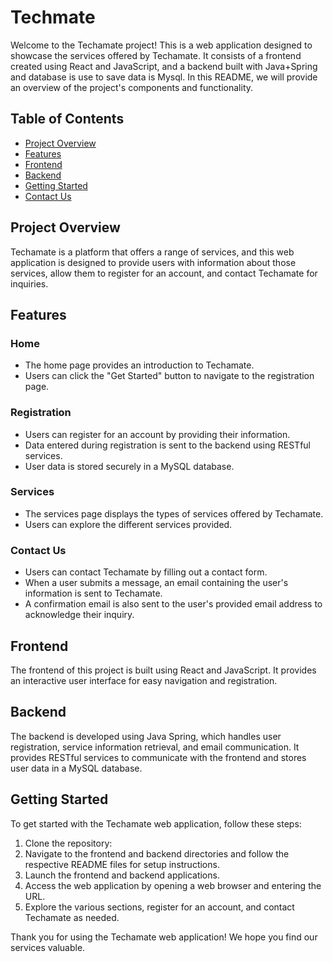 # Techmate

Welcome to the Techamate project! This is a web application designed to showcase the services offered by Techamate. It consists of a frontend created using React and JavaScript, and a backend built with Java+Spring and database is use to save data is Mysql. In this README, we will provide an overview of the project's components and functionality.

## Table of Contents
- [Project Overview](#project-overview)
- [Features](#features)
- [Frontend](#frontend)
- [Backend](#backend)
- [Getting Started](#getting-started)
- [Contact Us](#contact-us)

## Project Overview

Techamate is a platform that offers a range of services, and this web application is designed to provide users with information about those services, allow them to register for an account, and contact Techamate for inquiries.

## Features

### Home
- The home page provides an introduction to Techamate.
- Users can click the "Get Started" button to navigate to the registration page.

### Registration
- Users can register for an account by providing their information.
- Data entered during registration is sent to the backend using RESTful services.
- User data is stored securely in a MySQL database.

### Services
- The services page displays the types of services offered by Techamate.
- Users can explore the different services provided.

### Contact Us
- Users can contact Techamate by filling out a contact form.
- When a user submits a message, an email containing the user's information is sent to Techamate.
- A confirmation email is also sent to the user's provided email address to acknowledge their inquiry.

## Frontend

The frontend of this project is built using React and JavaScript. It provides an interactive user interface for easy navigation and registration.

## Backend

The backend is developed using Java Spring, which handles user registration, service information retrieval, and email communication. It provides RESTful services to communicate with the frontend and stores user data in a MySQL database.

## Getting Started

To get started with the Techamate web application, follow these steps:

1. Clone the repository:
2. Navigate to the frontend and backend directories and follow the respective README files for setup instructions.
3. Launch the frontend and backend applications.
4. Access the web application by opening a web browser and entering the URL.
5. Explore the various sections, register for an account, and contact Techamate as needed.
   
Thank you for using the Techamate web application! We hope you find our services valuable.
